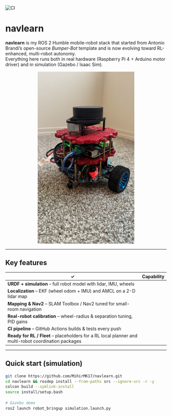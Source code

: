 ![CI](https://github.com/MihirMK17/navlearn/actions/workflows/ci.yml/badge.svg)

# navlearn

**navlearn** is my ROS 2 Humble mobile-robot stack that started from Antonio Brandi’s open-source *Bumper-Bot* template and is now evolving toward RL-enhanced, multi-robot autonomy.  
Everything here runs both in real hardware (Raspberry Pi 4 + Arduino motor driver) and in simulation (Gazebo / Isaac Sim).

<p align="center">
  <img src="media/hero.JPG" width="60%" alt="navlearn robot photo"/>
</p>

---

## Key features

| ✓ | Capability |
|---|-------------|
| **URDF + simulation** – full robot model with lidar, IMU, wheels |
| **Localization** – EKF (wheel odom + IMU) and AMCL on a 2-D lidar map |
| **Mapping & Nav2** – SLAM Toolbox / Nav2 tuned for small-room navigation |
| **Real-robot calibration** – wheel-radius & separation tuning, PID gains |
| **CI pipeline** – GitHub Actions builds & tests every push |
| **Ready for RL / Fleet** – placeholders for a RL local planner and multi-robot coordination packages |

---

## Quick start (simulation)

```bash
git clone https://github.com/MihirMK17/navlearn.git
cd navlearn && rosdep install --from-paths src --ignore-src -r -y
colcon build --symlink-install
source install/setup.bash

# Gazebo demo
ros2 launch robot_bringup simulation.launch.py

